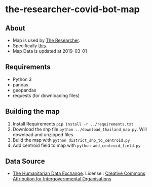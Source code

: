 # the-researcher-covid-bot-map
## About
- Map is used by [The Researcher](https://github.com/porames/the-researcher-covid-bot).
- Specifically [this](th-amphoes-points-with-centroid-id.json).
- Map Data is updated at 2019-03-01
## Requirements
- Python 3
- pandas
- geopandas
- requests (for downloading files)
## Building the map
1. Install Requirements `pip install -r ../requirements.txt`
2. Download the shp file `python ../download_thailand_map.py`. Will download and unzipped files.
3. Build the map with `python district_shp_to_centroid.py`
4. Add centroid field to map with `python add_centroid_field.py`
## Data Source
- [The Humanitarian Data Exchange](https://data.humdata.org/dataset/thailand-administrative-boundaries).
  License : [Creative Commons Attribution for Intergovernmental Organisations](https://data.humdata.org/about/license)
